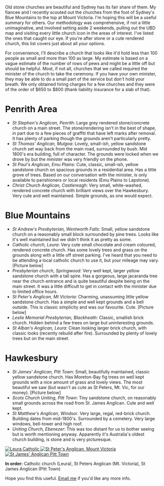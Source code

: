 <!--
.. title: Stone Churches in Western Sydney and Blue Mountains
.. slug: 20080204stone-churches-in-western-sydney-and-blue-mountains
.. date: 2008/02/04 14:06:06
.. spellcheck_exceptions: Ebenezer,Stephen's,Alban's,Blackheath,Hawkesbury,Lapstone,Leura,Moreton,Mulgoa,Penrith,Springwood,UBD,Wentworth,img,ish,jpg,ri,src,srcset,vw
.. tags: Photography
.. link: 
.. description: 
-->


Old stone churches are beautiful and Sydney has its fair share of them. My fiancee and I recently scouted out the churches from the foot of Sydney's Blue Mountains to the top at Mount Victoria. I'm hoping this will be a useful summary for others. Our methodology was comprehensive, if not a little unimaginative, and involved setting aside 2 weekends, pulling out the UBD map and visiting every little church icon in the areas of interest. I've listed the ones that caught our eye. If you're after stone or a cute rendered church, this list covers just about all your options.

For convenience, I'll describe a church that looks like it'd hold less than 100 people as small and more than 100 as large. My estimate is based on a vague estimate of the number of rows of pews and might be a little off but should be helpful. Most, if not all, churches that we called required the minister of the church to take the ceremony. If you have your own minister, they may be able to do a small part of the service but don't hold your breath. We only obtained hiring charges for a few churches and they were of the order of \$650 to \$800 (thank liability insurance for a slab of that).

Penrith Area
============

-   *St Stephen's Anglican, Penrith*: Large grey rendered stone/concrete church on a main street. The stone/rendering isn't in the best of shape, in part due to a few pieces of graffiti that have left marks after removal. It has plenty of parking though the grounds aren't particularly pretty.
-   *St Thomas' Anglican, Mulgoa*: Lovely, small-ish, yellow sandstone church set way back from the main road, surrounded by bush. Mid 1800's era building, full of character. The grounds were locked when we drove by but the minister was very friendly on the phone.
-   *St Paul's Anglican, Emu Plains*: Cute, classic, small-ish, yellow sandstone church on spacious grounds in a residential area. Has a little grove of trees. Based on our conversation with the minister, is only available to parishioners or local residents (Emu Plains to Lapstone).
-   *Christ Church Anglican, Castlereagh*: Very small, white-washed, rendered concrete church with brilliant views over the Hawkesbury. Very cute and well maintained. Simple grounds, as one would expect.

Blue Mountains
==============

-   *St Andrew's Presbyterian, Wentworth Falls*: Small, yellow sandstone church on a reasonably small block surrounded by pine trees. Looks like it's well maintained but we didn't think it as pretty as some.
-   *Catholic church, Leura*: Very cute small chocolate and cream coloured, rendered concrete church. Has some lovely trees and grass on the grounds along with a little off street parking. I've heard that you need to be attending a local catholic church to use it, but your mileage may vary. [Picture below]
-   *Presbyterian church, Springwood*: Very well kept, larger yellow sandstone church with a tall spire. Has a gorgeous, large jacaranda tree near the church entrance and is quite beautiful despite being on the main street. It was a little difficult to get in contact with the minister due to limited office hours.
-   *St Peter's Anglican, Mt Victoria*: Charming, unassuming little yellow sandstone church. Has a simple and well kept grounds and a bell outside. This is classic simplicity and was our favourite. Cute. [Picture below]
-   *Leslie Memorial Presbyterian, Blackheath*: Classic, smallish brick church. Hidden behind a few trees on large but uninteresting grounds.
-   *St Alban's Anglican, Leura*: Clean looking larger brick church, with classic looks (recently rebuild after fire). Surrounded by plenty of lovely trees but on the main street.

Hawkesbury
==========

-   *St James' Anglican, Pitt Town*: Small, beautifully maintained, classic yellow sandstone church. Has Moreton-Bay fig trees on well kept grounds with a nice amount of grass and lovely views. The most beautiful we saw (but wasn't as cute as St Peters, Mt. Vic, for our money). [Picture below]
-   *Scots Church Uniting, Pitt Town*: Tiny sandstone church, on reasonably small grounds across the road from St. James Anglican. Cute and well kept.
-   *St Matthew's Anglican, Windsor*. Very large, regal, red-brick church. Building dates from mid-1800's. Surrounded by a cemetery. Very large windows, bell-tower and high roof.
-   *Uniting Church, Ebenezer*: This was too distant for us to bother seeing but is worth mentioning anyway. Apparently it's Australia's oldest church building, is stone and is very picturesque.

<!-- image: {"flickr_id":8412781158,"cloudinary_id":"05012008217_lw1ddn","title":"Leura Catholic"} -->
<a href="https://www.flickr.com/photos/edwin_steele/8412781158" title="Leura Catholic">
 <img class="ri"
   src="/assets/pictures/8412781158/medium_500.jpg"
   sizes="(max-width: 50em) 100vw,
          (min-width: 50em) 66vw"
   srcset="/assets/pictures/8412781158/small_240.jpg 240w,
         /assets/pictures/8412781158/medium_500.jpg 500w,
         /assets/pictures/8412781158/large_1024.jpg 1024w"
         /assets/pictures/8412781158/large_2048-2048.jpg 2048w"
  alt="Leura Catholic">
</a>

<!-- image: {"flickr_id":8412777254,"cloudinary_id":"05012008297_noh5fi","title":"St Peter's Anglican, Mount Victoria"} -->
<a href="https://www.flickr.com/photos/edwin_steele/8412777254" title="St Peter's Anglican, Mount Victoria">
 <img class="ri"
   src="/assets/pictures/8412777254/medium_500.jpg"
   sizes="(max-width: 50em) 100vw,
          (min-width: 50em) 66vw"
   srcset="/assets/pictures/8412777254/small_240.jpg 240w,
         /assets/pictures/8412777254/medium_500.jpg 500w,
         /assets/pictures/8412777254/large_1024.jpg 1024w"
         /assets/pictures/8412777254/large_2048-2048.jpg 2048w"
  alt="St Peter's Anglican, Mount Victoria">
</a>

<!-- image: {"flickr_id":8411679059,"cloudinary_id":"12012008337_halati","title":"St James' Anglican, Pitt Town"} -->
<a href="https://www.flickr.com/photos/edwin_steele/8411679059" title="St James' Anglican Pitt Town">
 <img class="ri"
   src="/assets/pictures/8411679059/medium_500.jpg"
   sizes="(max-width: 50em) 100vw,
          (min-width: 50em) 66vw"
   srcset="/assets/pictures/8411679059/small_240.jpg 240w,
         /assets/pictures/8411679059/medium_500.jpg 500w,
         /assets/pictures/8411679059/large_1024.jpg 1024w"
         /assets/pictures/8411679059/large_2048-2048.jpg 2048w"
  alt="St James' Anglican Pitt Town">
</a>

**In order:** Catholic church (Leura), St Peters Anglican (Mt. Victoria), St James Anglican (Pitt Town)

Hope you find this useful. [Email me](mailto:edwin@wordspeak.org) if you'd like any more info.
